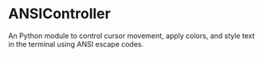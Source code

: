 # ANSIController
An Python module to control cursor movement, apply colors, and style text in the terminal using ANSI escape codes.
